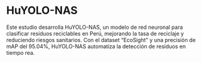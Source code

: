 # HuYOLO-NAS
Este estudio desarrolla HuYOLO-NAS, un modelo de red neuronal para clasificar residuos reciclables en Perú, mejorando la tasa de reciclaje y reduciendo riesgos sanitarios. Con el dataset “EcoSight” y una precisión de mAP del 95.04%, HuYOLO-NAS automatiza la detección de residuos en tiempo rea.
